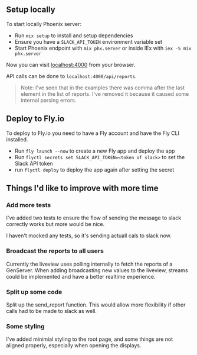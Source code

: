 ## Setup locally

To start locally Phoenix server:

- Run `mix setup` to install and setup dependencies
- Ensure you have a `SLACK_API_TOKEN` environment variable set
- Start Phoenix endpoint with `mix phx.server` or inside IEx with `iex -S mix phx.server`

Now you can visit [localhost:4000](http://localhost:4000) from your browser.

API calls can be done to `localhost:4000/api/reports`.

> Note: I've seen that in the examples there was comma after the last element in
> the list of reports. I've removed it because it caused some internal parsing
> errors.

## Deploy to Fly.io

To deploy to Fly.io you need to have a Fly account and have the Fly CLI installed.

- Run `fly launch --now` to create a new Fly app and deploy the app
- Run `flyctl secrets set SLACK_API_TOKEN=<token of slack>` to set the Slack API
  token
- run `flyctl deploy` to deploy the app again after setting the secret

## Things I'd like to improve with more time

### Add more tests

I've added two tests to ensure the flow of sending the message to slack
correctly works but more would be nice.

I haven't mocked any tests, so it's sending actuall cals to slack now.

### Broadcast the reports to all users

Currently the liveview uses polling internally to fetch the reports of a
GenServer. When adding broadcasting new values to the liveview, streams could
be implemented and have a better realtime experience.

### Split up some code

Split up the send_report function. This would allow more flexibility if other
calls had to be made to slack as well.

### Some styling

I've added minimial styling to the root page, and some things are not aligned
properly, especially when opening the displays.
